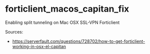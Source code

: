 # forticlient_macos_capitan_fix
Enabling split tunneling on Mac OSX SSL-VPN Forticlient

Sources:
- https://serverfault.com/questions/728702/how-to-get-forticlient-working-in-osx-el-capitan
